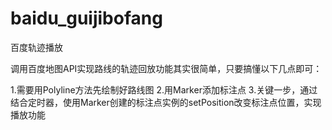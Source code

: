 # baidu_guijibofang
百度轨迹播放

调用百度地图API实现路线的轨迹回放功能其实很简单，只要搞懂以下几点即可：

1.需要用Polyline方法先绘制好路线图
2.用Marker添加标注点
3.关键一步，通过结合定时器，使用Marker创建的标注点实例的setPosition改变标注点位置，实现播放功能
